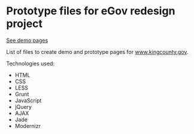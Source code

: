 Prototype files for eGov redesign project
====

[See demo pages](http://www.alexaragon.com/demos/egov/public/index.html)

List of files to create demo and prototype pages for www.kingcounty.gov.

Technologies used:

- HTML
- CSS
- LESS
- Grunt
- JavaScript
- jQuery
- AJAX
- Jade
- Modernizr


